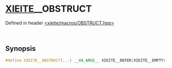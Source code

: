 # [XIEITE](../../macros.md)\_\_OBSTRUCT
Defined in header [<xieite/macros/OBSTRUCT.hpp>](../../include/xieite/macros/OBSTRUCT.hpp)

&nbsp;

## Synopsis
```cpp
#define XIEITE__OBSTRUCT(...) __VA_ARGS__ XIEITE__DEFER(XIEITE__EMPTY)()
```
